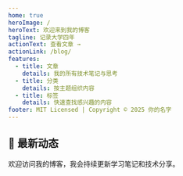 ```yaml
---
home: true
heroImage: /
heroText: 欢迎来到我的博客
tagline: 记录大学四年
actionText: 查看文章 →
actionLink: /blog/
features:
  - title: 文章
    details: 我的所有技术笔记与思考
  - title: 分类
    details: 按主题组织内容
  - title: 标签
    details: 快速查找感兴趣的内容
footer: MIT Licensed | Copyright © 2025 你的名字
---
```


## 📌 最新动态

欢迎访问我的博客，我会持续更新学习笔记和技术分享。


